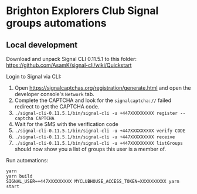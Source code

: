 # Brighton Explorers Club Signal groups automations

## Local development

Download and unpack Signal CLI 0.11.5.1 to this folder: https://github.com/AsamK/signal-cli/wiki/Quickstart

Login to Signal via CLI:

1. Open https://signalcaptchas.org/registration/generate.html and open the developer console's `Network` tab.
2. Complete the CAPTCHA and look for the `signalcaptcha://` failed redirect to get the CAPTCHA code.
3. `./signal-cli-0.11.5.1/bin/signal-cli -u +447XXXXXXXXX register --captcha CAPTCHA`
4. Wait for the SMS with the verification code
5. `./signal-cli-0.11.5.1/bin/signal-cli -u +447XXXXXXXXX verify CODE`
6. `./signal-cli-0.11.5.1/bin/signal-cli -u +447XXXXXXXXX receive`
7. `./signal-cli-0.11.5.1/bin/signal-cli -u +447XXXXXXXXX listGroups` should now show you a list of groups this user is a member of.

Run automations:

```shell
yarn
yarn build
SIGNAL_USER=+447XXXXXXXXX MYCLUBHOUSE_ACCESS_TOKEN=XXXXXXXXXX yarn start
```
